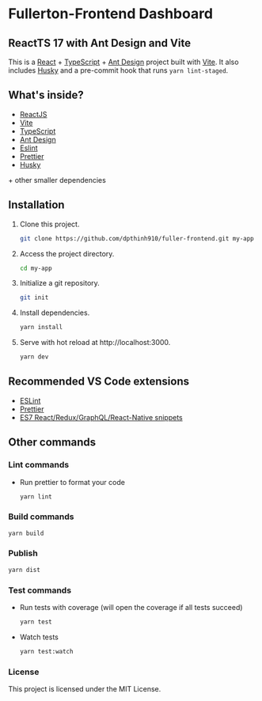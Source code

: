# Fullerton-Frontend Dashboard

## ReactTS 17 with Ant Design and Vite

This is a [React](https://reactjs.org) + [TypeScript](https://www.typescriptlang.org/) + [Ant Design](https://ant.design) project built with [Vite](https://vitejs.dev). It also includes [Husky](https://typicode.github.io/husk) and a pre-commit hook that runs `yarn lint-staged`.

## What's inside?

- [ReactJS](https://reactjs.org)
- [Vite](https://vitejs.dev)
- [TypeScript](https://www.typescriptlang.org)
- [Ant Design](https://ant.design)
- [Eslint](https://eslint.org)
- [Prettier](https://prettier.io)
- [Husky](https://typicode.github.io/husky)

\+ other smaller dependencies

## Installation

1. Clone this project.

   ```bash
   git clone https://github.com/dpthinh910/fuller-frontend.git my-app
   ```

2. Access the project directory.

   ```bash
   cd my-app
   ```

3. Initialize a git repository.

   ```bash
   git init
   ```

4. Install dependencies.

   ```bash
   yarn install
   ```

5. Serve with hot reload at http://localhost:3000.
   ```bash
   yarn dev
   ```

## Recommended VS Code extensions

- [ESLint](https://marketplace.visualstudio.com/items?itemName=dbaeumer.vscode-eslint)
- [Prettier](https://marketplace.visualstudio.com/items?itemName=esbenp.prettier-vscode)
- [ES7 React/Redux/GraphQL/React-Native snippets](https://marketplace.visualstudio.com/items?itemName=dsznajder.es7-react-js-snippets)

## Other commands

### Lint commands

- Run prettier to format your code
  ```bash
  yarn lint
  ```

### Build commands

```bash
yarn build
```

### Publish

```bash
yarn dist
```

### Test commands

- Run tests with coverage (will open the coverage if all tests succeed)
  ```bash
  yarn test
  ```
- Watch tests
  ```bash
  yarn test:watch
  ```

### License

This project is licensed under the MIT License.

